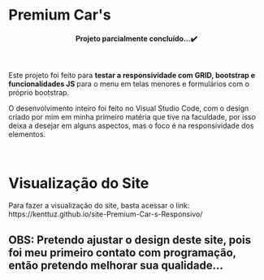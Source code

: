 # Premium Car's

<h4 align="center">Projeto parcialmente concluído...✔️</h4><br>

<p>Este projeto foi feito para <strong>testar a responsividade com GRID, bootstrap e funcionalidades JS </strong>para o menu em telas menores e formulários com o próprio bootstrap.
<p>O desenvolvimento inteiro foi feito no Visual Studio Code, com o design criado por mim em minha primeiro matéria que tive na faculdade, por isso deixa a desejar em alguns aspectos, mas o foco é na responsividade dos elementos.</p><br>

<h1>Visualização do Site</h1>
<p>Para fazer a visualização do site, basta acessar o link:
<a href:"https://kenttuz.github.io/SiteReservaDeCarros-Responsivo-Form/">https://kenttuz.github.io/site-Premium-Car-s-Responsivo/</a>

## OBS: Pretendo ajustar o design deste site, pois foi meu primeiro contato com programação, então pretendo melhorar sua qualidade...
